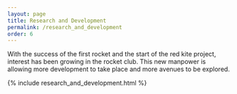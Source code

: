 ```yaml
---
layout: page
title: Research and Development
permalink: /research_and_development
order: 6
---
```


With the success of the first rocket and the start of the red kite project, interest has been growing in the rocket club. This new manpower is allowing more development to take place and more avenues to be explored.

{% include research_and_development.html %}
